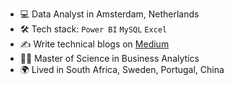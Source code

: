 

* 💻 Data Analyst in Amsterdam, Netherlands
* 🛠️ Tech stack: `Power BI` `MySQL` `Excel` 
* ✍️ Write technical blogs on [Medium](https://medium.com/@kphillips.za)
* 👩‍🎓 Master of Science in Business Analytics
* 🌍 Lived in South Africa, Sweden, Portugal, China
  


<!--
**KirbyPhillips/KirbyPhillips** is a ✨ _special_ ✨ repository because its `README.md` (this file) appears on your GitHub profile.

Here are some ideas to get you started:

- 🔭 I’m currently working on ...
- 🌱 I’m currently learning ...
- 👯 I’m looking to collaborate on ...
- 🤔 I’m looking for help with ...
- 💬 Ask me about ...
- 📫 How to reach me: ...
- 😄 Pronouns: ...
- ⚡ Fun fact: ...
-->
